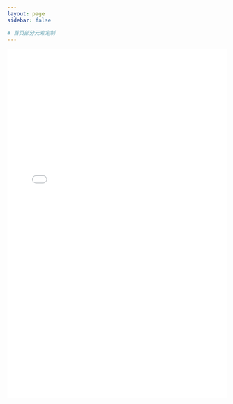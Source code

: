 ```yaml
---
layout: page
sidebar: false

# 首页部分元素定制
---
```


<embed src="/pangqiang2.pdf" width="100%" height="800px" />
